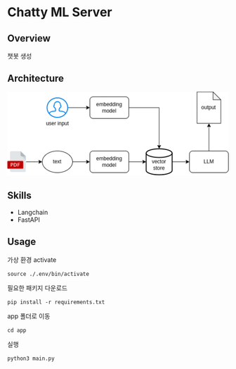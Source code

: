# Chatty ML Server

## Overview
챗봇 생성

## Architecture

<img src="./assets/ML_architecture.png">

## Skills
- Langchain
- FastAPI

## Usage
가상 환경 activate
```
source ./.env/bin/activate
```

필요한 패키지 다운로드
```
pip install -r requirements.txt
```

app 폴더로 이동
```
cd app
```

실행
```
python3 main.py
```
